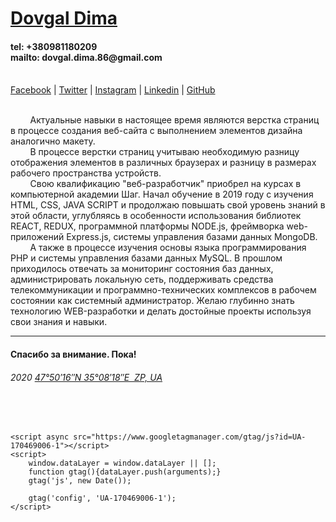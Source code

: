 
<h1><a title="Dovgal Dima" href="http://dovgaldima.pp.ua">Dovgal Dima</a> </h1>  <h4> tel: +380981180209<br> mailto: dovgal.dima.86@gmail.com</h4>   <br>
<span> 
<a title="Facebook" href="https://www.facebook.com/profile.php?id=100026817609832">Facebook</a> |
<a title="Twitter" href="https://twitter.com/siEcDal41krrZOe">Twitter</a> |
<a title="Instagram" href="https://www.instagram.com/dmitriy_dovgal/?hl=ru">Instagram</a> |
<a title="Linkedin" href="https://www.linkedin.com/in/%D0%B4%D0%BC%D0%B8%D1%82%D1%80%D0%B8%D0%B9-%D0%B4%D0%BE%D0%B2%D0%B3%D0%B0%D0%BB%D1%8C-2672141a2/">Linkedin</a> |
<a title="GitHub" href="https://dmitriy-1986.github.io/">GitHub</a>
 </span>
<br><br>
<p> &nbsp;&nbsp;&nbsp;&nbsp;&nbsp;&nbsp;&nbsp;&nbsp;Актуальные навыки в настоящее время являются верстка страниц в процессе создания веб-сайта  с выполнением элементов дизайна аналогично макету. <br>  &nbsp;&nbsp;&nbsp;&nbsp;&nbsp;&nbsp;&nbsp;&nbsp;В процессе верстки страниц учитываю необходимую разницу  отображения элементов в различных браузерах и разницу в размерах рабочего пространства устройств. <br>  &nbsp;&nbsp;&nbsp;&nbsp;&nbsp;&nbsp;&nbsp;&nbsp;Свою квалификацию "веб-разработчик" приобрел на курсах в компьютерной академии Шаг. Начал обучение в 2019 году с изучения HTML, CSS, JAVA SCRIPT и продолжаю повышать свой уровень знаний в этой области, углубляясь в особенности использования библиотек REACT, REDUX, программной платформы NODE.js, фреймворка web-приложений Express.js, системы управления базами данных MongoDB. <br>  &nbsp;&nbsp;&nbsp;&nbsp;&nbsp;&nbsp;&nbsp;&nbsp;А также в процессе изучения основы языка программирования PHP и системы управления базами данных MySQL. В прошлом приходилось отвечать за мониторинг состояния баз данных, администрировать локальную сеть, поддерживать средства телекоммуникации и программно-технических комплексов в рабочем состоянии как системный администратор. Желаю глубинно знать технологию WEB-разработки и делать достойные проекты используя свои знания и навыки. </p><hr>
<h4>Спасибо за внимание. Пока!</h4>  
<h6> 2020&nbsp;<a title="Координаты" href="https://goo.gl/maps/AtiAA68ZdduyRFQv5">47°50′16″N 35°08′18″E &nbsp;ZP, UA </a></h6> <br><br>  

<!-- Global site tag (gtag.js) - Google Analytics -->
    <script async src="https://www.googletagmanager.com/gtag/js?id=UA-170469006-1"></script>
    <script>
        window.dataLayer = window.dataLayer || [];
        function gtag(){dataLayer.push(arguments);}
        gtag('js', new Date());

        gtag('config', 'UA-170469006-1');
    </script>
